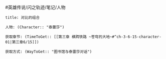 #英雄传说/闪之轨迹/笔记/人物
```ad-note
title: 对比的组合

人物: (Character:: "泰蕾莎")

获取章节: (TimeToGet:: [[第三章 横跨铁路 ~苍穹的大地~#^ch-3-6-15-character-01|第三章6/15]])

获取方式: (WayToGet:: "图书馆与泰雷莎对话")

```
